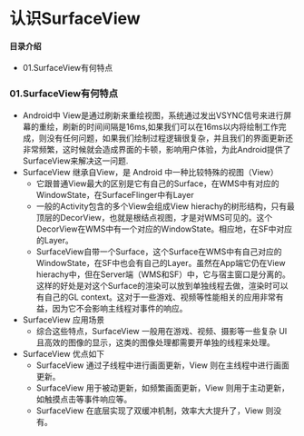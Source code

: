 # 认识SurfaceView
#### 目录介绍
- 01.SurfaceView有何特点



### 01.SurfaceView有何特点
- Android中 View是通过刷新来重绘视图，系统通过发出VSYNC信号来进行屏幕的重绘，刷新的时间间隔是16ms,如果我们可以在16ms以内将绘制工作完成，则没有任何问题，如果我们绘制过程逻辑很复杂，并且我们的界面更新还非常频繁，这时候就会造成界面的卡顿，影响用户体验，为此Android提供了SurfaceView来解决这一问题.
- SurfaceView 继承自View，是 Android 中一种比较特殊的视图（View）
    - 它跟普通View最大的区别是它有自己的Surface，在WMS中有对应的WindowState，在SurfaceFlinger中有Layer
    - 一般的Activity包含的多个View会组成View hierachy的树形结构，只有最顶层的DecorView，也就是根结点视图，才是对WMS可见的。这个DecorView在WMS中有一个对应的WindowState。相应地，在SF中对应的Layer。
    - SurfaceView自带一个Surface，这个Surface在WMS中有自己对应的WindowState，在SF中也会有自己的Layer。虽然在App端它仍在View hierachy中，但在Server端（WMS和SF）中，它与宿主窗口是分离的。这样的好处是对这个Surface的渲染可以放到单独线程去做，渲染时可以有自己的GL context。这对于一些游戏、视频等性能相关的应用非常有益，因为它不会影响主线程对事件的响应。
- SurfaceView 应用场景
    - 综合这些特点，SurfaceView 一般用在游戏、视频、摄影等一些复杂 UI 且高效的图像的显示，这类的图像处理都需要开单独的线程来处理。
- SurfaceView 优点如下
    - SurfaceView 通过子线程中进行画面更新，View 则在主线程中进行画面更新。
    - SurfaceView 用于被动更新，如频繁画面更新，View 则用于主动更新，如触摸点击等事件响应等。
    - SurfaceView 在底层实现了双缓冲机制，效率大大提升了，View 则没有。















